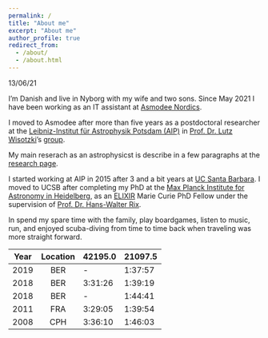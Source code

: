 ```yaml
---
permalink: /
title: "About me"
excerpt: "About me"
author_profile: true
redirect_from: 
  - /about/
  - /about.html
---
```


13/06/21

I’m Danish and live in Nyborg with my wife and two sons. Since May 2021 I have been working as an IT assistant at [Asmodee Nordics](https://asmodeenordics.com/). 

I moved to Asmodee after more than five years as a postdoctoral researcher at the 
[Leibniz-Institut für Astrophysik Potsdam (AIP)](http://www.aip.de/en) in [Prof. Dr. Lutz Wisotzki](http://www.aip.de/Members/lwisotzki/)’s [group](http://www.aip.de/en/research/research-area-ea/research-groups-and-projects/galaxies). 

My main reserach as an astrophysicst is describe in a few paragraphs at the [research page](https://kasperschmidt.github.io/portfolio/). 

I started working at AIP in 2015 after 3 and a bit years at 
[UC Santa Barbara](http://web.physics.ucsb.edu/~astrogroup/).
I moved to UCSB after completing my PhD at the 
[Max Planck Institute for Astronomy in Heidelberg](http://www.mpia.de/), as an [ELIXIR](http://www.iap.fr/elixir/) Marie Curie PhD Fellow under the supervision of [Prof. Dr. Hans-Walter Rix](http://www.mpia.de/rix). 

In spend my spare time with the family, play boardgames, listen to music, run, and enjoyed scuba-diving from time to time back when traveling was more straight forward.


| Year     | Location| 42195.0 | 21097.5 |
|:--------:|:-------:|:--------|:--------|
| 2019     |   BER   | -       | 1:37:57 |
| 2018     |   BER   | 3:31:26 | 1:39:19 |
| 2018     |   BER   | -       | 1:44:41 |
| 2011     |   FRA   | 3:29:05 | 1:39:54 |
| 2008     |   CPH   | 3:36:10 | 1:46:03 |


